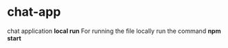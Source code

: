# chat-app
chat application 
**local run**
For running the file locally run the command 
**npm start**
